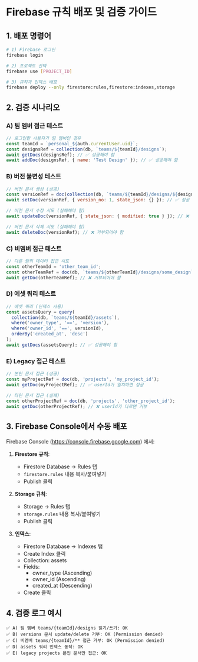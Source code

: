 # Firebase 규칙 배포 및 검증 가이드

## 1. 배포 명령어

```bash
# 1) Firebase 로그인
firebase login

# 2) 프로젝트 선택
firebase use [PROJECT_ID]

# 3) 규칙과 인덱스 배포
firebase deploy --only firestore:rules,firestore:indexes,storage
```

## 2. 검증 시나리오

### A) 팀 멤버 접근 테스트
```javascript
// 로그인한 사용자가 팀 멤버인 경우
const teamId = `personal_${auth.currentUser.uid}`;
const designsRef = collection(db, `teams/${teamId}/designs`);
await getDocs(designsRef); // ✅ 성공해야 함
await addDoc(designsRef, { name: 'Test Design' }); // ✅ 성공해야 함
```

### B) 버전 불변성 테스트
```javascript
// 버전 문서 생성 (성공)
const versionRef = doc(collection(db, `teams/${teamId}/designs/${designId}/versions`));
await setDoc(versionRef, { version_no: 1, state_json: {} }); // ✅ 성공

// 버전 문서 수정 시도 (실패해야 함)
await updateDoc(versionRef, { state_json: { modified: true } }); // ❌ 거부되어야 함

// 버전 문서 삭제 시도 (실패해야 함)
await deleteDoc(versionRef); // ❌ 거부되어야 함
```

### C) 비멤버 접근 테스트
```javascript
// 다른 팀의 데이터 접근 시도
const otherTeamId = 'other_team_id';
const otherTeamRef = doc(db, `teams/${otherTeamId}/designs/some_design`);
await getDoc(otherTeamRef); // ❌ 거부되어야 함
```

### D) 에셋 쿼리 테스트
```javascript
// 에셋 쿼리 (인덱스 사용)
const assetsQuery = query(
  collection(db, `teams/${teamId}/assets`),
  where('owner_type', '==', 'version'),
  where('owner_id', '==', versionId),
  orderBy('created_at', 'desc')
);
await getDocs(assetsQuery); // ✅ 성공해야 함
```

### E) Legacy 접근 테스트
```javascript
// 본인 문서 접근 (성공)
const myProjectRef = doc(db, 'projects', 'my_project_id');
await getDoc(myProjectRef); // ✅ userId가 일치하면 성공

// 타인 문서 접근 (실패)
const otherProjectRef = doc(db, 'projects', 'other_project_id');
await getDoc(otherProjectRef); // ❌ userId가 다르면 거부
```

## 3. Firebase Console에서 수동 배포

Firebase Console (https://console.firebase.google.com) 에서:

1. **Firestore 규칙**:
   - Firestore Database → Rules 탭
   - `firestore.rules` 내용 복사/붙여넣기
   - Publish 클릭

2. **Storage 규칙**:
   - Storage → Rules 탭
   - `storage.rules` 내용 복사/붙여넣기
   - Publish 클릭

3. **인덱스**:
   - Firestore Database → Indexes 탭
   - Create Index 클릭
   - Collection: assets
   - Fields: 
     - owner_type (Ascending)
     - owner_id (Ascending)
     - created_at (Descending)
   - Create 클릭

## 4. 검증 로그 예시

```
✅ A) 팀 멤버 teams/{teamId}/designs 읽기/쓰기: OK
✅ B) versions 문서 update/delete 거부: OK (Permission denied)
✅ C) 비멤버 teams/{teamId}/** 접근 거부: OK (Permission denied)
✅ D) assets 쿼리 인덱스 동작: OK
✅ E) legacy projects 본인 문서만 접근: OK
```